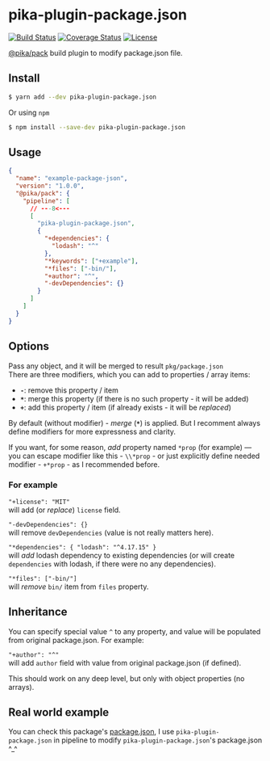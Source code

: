 # pika-plugin-package.json

[![Build Status](https://github.com/yumauri/pika-plugin-package.json/workflows/build/badge.svg)](https://github.com/yumauri/pika-plugin-package.json/actions?workflow=build)
[![Coverage Status](https://coveralls.io/repos/github/yumauri/pika-plugin-package.json/badge.svg?branch=master)](https://coveralls.io/github/yumauri/pika-plugin-package.json?branch=master)
[![License](https://img.shields.io/github/license/yumauri/pika-plugin-package.json.svg?color=yellow)](./LICENSE)

[@pika/pack](https://github.com/pikapkg/pack) build plugin to modify package.json file.

## Install

```bash
$ yarn add --dev pika-plugin-package.json
```

Or using `npm`

```bash
$ npm install --save-dev pika-plugin-package.json
```

## Usage

```json
{
  "name": "example-package-json",
  "version": "1.0.0",
  "@pika/pack": {
    "pipeline": [
      // ---8<---
      [
        "pika-plugin-package.json",
        {
          "+dependencies": {
            "lodash": "^"
          },
          "*keywords": ["+example"],
          "*files": ["-bin/"],
          "+author": "^",
          "-devDependencies": {}
        }
      ]
    ]
  }
}
```

## Options

Pass any object, and it will be merged to result `pkg/package.json`<br>
There are three modifiers, which you can add to properties / array items:

- **`-`**: remove this property / item
- **`*`**: merge this property (if there is no such property - it will be added)
- **`+`**: add this property / item (if already exists - it will be _replaced_)

By default (without modifier) - _merge_ (**`*`**) is applied. But I recomment always define modifiers for more expressness and clarity.

If you want, for some reason, _add_ property named `*prop` (for example) — you can escape modifier like this - `\\*prop` - or just explicitly define needed modifier - `+*prop` - as I recommended before.

### For example

`"+license": "MIT"`<br>
will add (or _replace_) `license` field.

`"-devDependencies": {}`<br>
will remove `devDependencies` (value is not really matters here).

`"*dependencies": { "lodash": "^4.17.15" }`<br>
will _add_ lodash dependency to existing dependencies (or will create `dependencies` with lodash, if there were no any dependencies).

`"*files": ["-bin/"]`<br>
will _remove_ `bin/` item from `files` property.

## Inheritance

You can specify special value `^` to any property, and value will be populated from original package.json. For example:

`"+author": "^"`<br>
will add `author` field with value from original package.json (if defined).

This should work on any deep level, but only with object properties (no arrays).

## Real world example

You can check this package's [package.json](./package.json), I use `pika-plugin-package.json` in pipeline to modify `pika-plugin-package.json`'s package.json ^\_^

